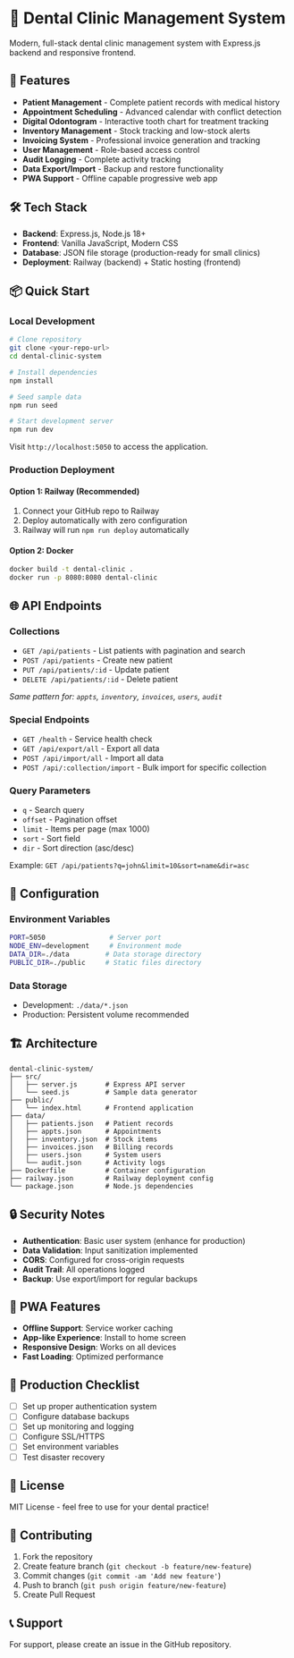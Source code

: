 # 🦷 Dental Clinic Management System

Modern, full-stack dental clinic management system with Express.js backend and responsive frontend.

## 🚀 Features

- **Patient Management** - Complete patient records with medical history
- **Appointment Scheduling** - Advanced calendar with conflict detection
- **Digital Odontogram** - Interactive tooth chart for treatment tracking
- **Inventory Management** - Stock tracking and low-stock alerts
- **Invoicing System** - Professional invoice generation and tracking
- **User Management** - Role-based access control
- **Audit Logging** - Complete activity tracking
- **Data Export/Import** - Backup and restore functionality
- **PWA Support** - Offline capable progressive web app

## 🛠️ Tech Stack

- **Backend**: Express.js, Node.js 18+
- **Frontend**: Vanilla JavaScript, Modern CSS
- **Database**: JSON file storage (production-ready for small clinics)
- **Deployment**: Railway (backend) + Static hosting (frontend)

## 📦 Quick Start

### Local Development

```bash
# Clone repository
git clone <your-repo-url>
cd dental-clinic-system

# Install dependencies
npm install

# Seed sample data
npm run seed

# Start development server
npm run dev
```

Visit `http://localhost:5050` to access the application.

### Production Deployment

#### Option 1: Railway (Recommended)
1. Connect your GitHub repo to Railway
2. Deploy automatically with zero configuration
3. Railway will run `npm run deploy` automatically

#### Option 2: Docker
```bash
docker build -t dental-clinic .
docker run -p 8080:8080 dental-clinic
```

## 🌐 API Endpoints

### Collections
- `GET /api/patients` - List patients with pagination and search
- `POST /api/patients` - Create new patient
- `PUT /api/patients/:id` - Update patient
- `DELETE /api/patients/:id` - Delete patient

*Same pattern for: `appts`, `inventory`, `invoices`, `users`, `audit`*

### Special Endpoints
- `GET /health` - Service health check
- `GET /api/export/all` - Export all data
- `POST /api/import/all` - Import all data
- `POST /api/:collection/import` - Bulk import for specific collection

### Query Parameters
- `q` - Search query
- `offset` - Pagination offset
- `limit` - Items per page (max 1000)
- `sort` - Sort field
- `dir` - Sort direction (asc/desc)

Example: `GET /api/patients?q=john&limit=10&sort=name&dir=asc`

## 🔧 Configuration

### Environment Variables
```bash
PORT=5050                # Server port
NODE_ENV=development     # Environment mode
DATA_DIR=./data         # Data storage directory
PUBLIC_DIR=./public     # Static files directory
```

### Data Storage
- Development: `./data/*.json`
- Production: Persistent volume recommended

## 🏗️ Architecture

```
dental-clinic-system/
├── src/
│   ├── server.js       # Express API server
│   └── seed.js         # Sample data generator
├── public/
│   └── index.html      # Frontend application
├── data/
│   ├── patients.json   # Patient records
│   ├── appts.json      # Appointments
│   ├── inventory.json  # Stock items
│   ├── invoices.json   # Billing records
│   ├── users.json      # System users
│   └── audit.json      # Activity logs
├── Dockerfile          # Container configuration
├── railway.json        # Railway deployment config
└── package.json        # Node.js dependencies
```

## 🔒 Security Notes

- **Authentication**: Basic user system (enhance for production)
- **Data Validation**: Input sanitization implemented
- **CORS**: Configured for cross-origin requests
- **Audit Trail**: All operations logged
- **Backup**: Use export/import for regular backups

## 📱 PWA Features

- **Offline Support**: Service worker caching
- **App-like Experience**: Install to home screen
- **Responsive Design**: Works on all devices
- **Fast Loading**: Optimized performance

## 🚨 Production Checklist

- [ ] Set up proper authentication system
- [ ] Configure database backups
- [ ] Set up monitoring and logging
- [ ] Configure SSL/HTTPS
- [ ] Set environment variables
- [ ] Test disaster recovery

## 📄 License

MIT License - feel free to use for your dental practice!

## 🤝 Contributing

1. Fork the repository
2. Create feature branch (`git checkout -b feature/new-feature`)
3. Commit changes (`git commit -am 'Add new feature'`)
4. Push to branch (`git push origin feature/new-feature`)
5. Create Pull Request

## 📞 Support

For support, please create an issue in the GitHub repository.